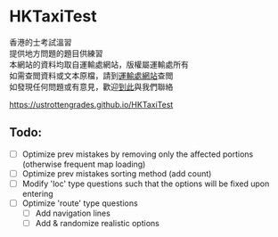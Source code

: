 # HKTaxiTest
香港的士考試溫習<br/>
提供地方問題的題目供練習<br/>
本網站的資料均取自運輸處網站，版權屬運輸處所有<br/>
如需查閲資料或文本原檔，請到[運輸處網站](https://www.td.gov.hk/tc/publications_and_press_releases/publications/free_publications/index_categoryid_8.html)查閲<br/>
如發現任何問題或有意見，歡迎[到此](https://forms.gle/9kmEMKaL7KugCnMv7)與我們聯絡

https://ustrottengrades.github.io/HKTaxiTest




## Todo:
- [ ] Optimize prev mistakes by removing only the affected portions (otherwise frequent map loading)
- [ ] Optimize prev mistakes sorting method (add count)
- [ ] Modify 'loc' type questions such that the options will be fixed upon entering
- [ ] Optimize 'route' type questions
  - [ ] Add navigation lines
  - [ ] Add & randomize realistic options
